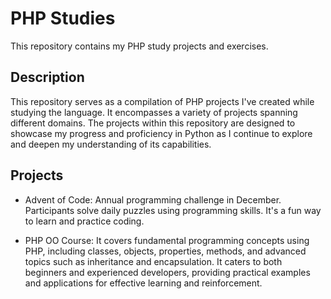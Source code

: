 # PHP Studies

This repository contains my PHP study projects and exercises.

## Description

This repository serves as a compilation of PHP projects I've created while studying the language. It encompasses a variety of projects spanning different domains. The projects within this repository are designed to showcase my progress and proficiency in Python as I continue to explore and deepen my understanding of its capabilities.

## Projects

- Advent of Code: Annual programming challenge in December. Participants solve daily puzzles using programming skills. It's a fun way to learn and practice coding.

- PHP OO Course: It covers fundamental programming concepts using PHP, including classes, objects, properties, methods, and advanced topics such as inheritance and encapsulation. It caters to both beginners and experienced developers, providing practical examples and applications for effective learning and reinforcement.
